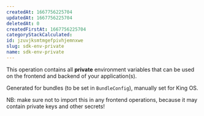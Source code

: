 ```yaml
---
createdAt: 1667756225704
updatedAt: 1667756225704
deletedAt: 0
createdFirstAt: 1667756225704
categoryStackCalculated: 
id: jzuvjksmtmgefpivhjemnxwe
slug: sdk-env-private
name: sdk-env-private
---
```


This operation contains all **private** environment variables that can be used on the frontend and backend of your application(s).

Generated for bundles (to be set in `BundleConfig`), manually set for King OS.

NB: make sure not to import this in any frontend operations, because it may contain private keys and other secrets!
